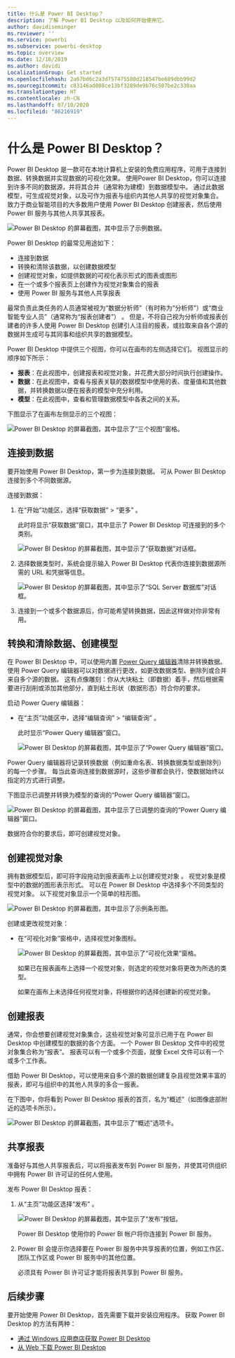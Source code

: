 ```yaml
---
title: 什么是 Power BI Desktop？
description: 了解 Power BI Desktop 以及如何开始使用它。
author: davidiseminger
ms.reviewer: ''
ms.service: powerbi
ms.subservice: powerbi-desktop
ms.topic: overview
ms.date: 12/16/2019
ms.author: davidi
LocalizationGroup: Get started
ms.openlocfilehash: 2a67bd6c2a3d757475580d218547be689dbb99d2
ms.sourcegitcommit: c83146ad008ce13bf3289de9b76c507be2c330aa
ms.translationtype: HT
ms.contentlocale: zh-CN
ms.lasthandoff: 07/10/2020
ms.locfileid: "86216919"
---
```

# <a name="what-is-power-bi-desktop"></a>什么是 Power BI Desktop？

Power BI Desktop 是一款可在本地计算机上安装的免费应用程序，可用于连接到数据、转换数据并实现数据的可视化效果。 使用Power BI Desktop，你可以连接到许多不同的数据源，并将其合并（通常称为建模）到数据模型中。 通过此数据模型，可生成视觉对象，以及可作为报表与组织内其他人共享的视觉对象集合。 致力于商业智能项目的大多数用户使用 Power BI Desktop 创建报表，然后使用 Power BI 服务与其他人共享其报表。

![Power BI Desktop 的屏幕截图，其中显示了示例数据。](media/desktop-what-is-desktop/what-is-desktop_01.png)

Power BI Desktop 的最常见用途如下：

* 连接到数据
* 转换和清除该数据，以创建数据模型
* 创建视觉对象，如提供数据的可视化表示形式的图表或图形
* 在一个或多个报表页上创建作为视觉对象集合的报表
* 使用 Power BI 服务与其他人共享报表

最常负责此类任务的人员通常被视为“数据分析师”（有时称为“分析师”）或“商业智能专业人员”（通常称为“报表创建者”）  。 但是，不将自己视为分析师或报表创建者的许多人使用 Power BI Desktop 创建引人注目的报表，或拉取来自各个源的数据并生成可与其同事和组织共享的数据模型。

Power BI Desktop 中提供三个视图，你可以在画布的左侧选择它们。 视图显示的顺序如下所示：
* **报表**：在此视图中，创建报表和视觉对象，并花费大部分时间执行创建操作。
* **数据**：在此视图中，查看与报表关联的数据模型中使用的表、度量值和其他数据，并转换数据以便在报表的模型中充分利用。
* **模型**：在此视图中，查看和管理数据模型中各表之间的关系。

下图显示了在画布左侧显示的三个视图：

![Power BI Desktop 的屏幕截图，其中显示了“三个视图”窗格。](media/desktop-what-is-desktop/what-is-desktop-07.png)
 

## <a name="connect-to-data"></a>连接到数据
要开始使用 Power BI Desktop，第一步为连接到数据。 可从 Power BI Desktop 连接到多个不同数据源。 

连接到数据：

1. 在“开始”功能区，选择“获取数据” > “更多”  。 

   此时将显示“获取数据”窗口，其中显示了 Power BI Desktop 可连接到的多个类别。

   ![Power BI Desktop 的屏幕截图，其中显示了“获取数据”对话框。](media/desktop-what-is-desktop/what-is-desktop_02.png)

2. 选择数据类型时，系统会提示输入 Power BI Desktop 代表你连接到数据源所需的 URL 和凭据等信息。

   ![Power BI Desktop 的屏幕截图，其中显示了“SQL Server 数据库”对话框。](media/desktop-what-is-desktop/what-is-desktop_03.png)

3. 连接到一个或多个数据源后，你可能希望转换数据，因此这样做对你非常有用。

## <a name="transform-and-clean-data-create-a-model"></a>转换和清除数据、创建模型

在 Power BI Desktop 中，可以使用内置 [Power Query 编辑器](https://docs.microsoft.com/power-bi/desktop-query-overview)清除并转换数据。 使用 Power Query 编辑器可以对数据进行更改，如更改数据类型、删除列或合并来自多个源的数据。 这有点像雕刻：你从大块粘土（即数据）着手，然后根据需要进行刮削或添加其他部分，直到粘土形状（数据形态）符合你的要求。 

启动 Power Query 编辑器：

- 在“主页”功能区中，选择“编辑查询” > “编辑查询”  。

   此时显示“Power Query 编辑器”窗口。

   ![Power BI Desktop 的屏幕截图，其中显示了“Power Query 编辑器”窗口。](media/desktop-getting-started/designer_gsg_editquery.png)

Power Query 编辑器将记录转换数据（例如重命名表、转换数据类型或删除列）的每一个步骤。 每当此查询连接到数据源时，这些步骤都会执行，使数据始终以指定的方式进行调整。

下图显示已调整并转换为模型的查询的“Power Query 编辑器”窗口。

 ![Power BI Desktop 的屏幕截图，其中显示了已调整的查询的“Power Query 编辑器”窗口。](media/desktop-getting-started/shapecombine_querysettingsfinished.png)

数据符合你的要求后，即可创建视觉对象。 

## <a name="create-visuals"></a>创建视觉对象 

拥有数据模型后，即可将字段拖动到报表画布上以创建视觉对象 。 视觉对象是模型中的数据的图形表示形式。 可以在 Power BI Desktop 中选择多个不同类型的视觉对象。 以下视觉对象显示一个简单的柱形图。 

![Power BI Desktop 的屏幕截图，其中显示了示例条形图。](media/desktop-what-is-desktop/what-is-desktop_04.png)

创建或更改视觉对象： 

- 在“可视化对象”窗格中，选择视觉对象图标。 

   ![Power BI Desktop 的屏幕截图，其中显示了“可视化效果”窗格。](media/desktop-what-is-desktop/what-is-desktop_05.png)

   如果已在报表画布上选择一个视觉对象，则选定的视觉对象将更改为所选的类型。 

   如果在画布上未选择任何视觉对象，将根据你的选择创建新的视觉对象。


## <a name="create-reports"></a>创建报表

通常，你会想要创建视觉对象集合，这些视觉对象可显示已用于在 Power BI Desktop 中创建模型的数据的各个方面。 一个 Power BI Desktop 文件中的视觉对象集合称为“报表”。 报表可以有一个或多个页面，就像 Excel 文件可以有一个或多个工作表。

借助 Power BI Desktop，可以使用来自多个源的数据创建复杂且视觉效果丰富的报表，即可与组织中的其他人共享的多合一报表。

在下图中，你将看到 Power BI Desktop 报表的首页，名为“概述”（如图像底部附近的选项卡所示）。 

![Power BI Desktop 的屏幕截图，其中显示了“概述”选项卡。](media/desktop-what-is-desktop/what-is-desktop_01.png)

## <a name="share-reports"></a>共享报表

准备好与其他人共享报表后，可以将报表发布到 Power BI 服务，并使其可供组织中拥有 Power BI 许可证的任何人使用。 

发布 Power BI Desktop 报表： 

1. 从“主页”功能区选择“发布” 。

   ![Power BI Desktop 的屏幕截图，其中显示了“发布”按钮。](media/desktop-what-is-desktop/what-is-desktop_06.png)

   Power BI Desktop 使用你的 Power BI 帐户将你连接到 Power BI 服务。 

2. Power BI 会提示你选择要在 Power BI 服务中共享报表的位置，例如工作区、团队工作区或 Power BI 服务中的其他位置。 

   必须具有 Power BI 许可证才能将报表共享到 Power BI 服务。


## <a name="next-steps"></a>后续步骤

要开始使用 Power BI Desktop，首先需要下载并安装应用程序。 获取 Power BI Desktop 的方法有两种：

* [通过 Windows 应用商店获取 Power BI Desktop](https://aka.ms/pbidesktopstore)
* [从 Web 下载 Power BI Desktop](https://docs.microsoft.com/power-bi/desktop-get-the-desktop#download-power-bi-desktop-directly)

